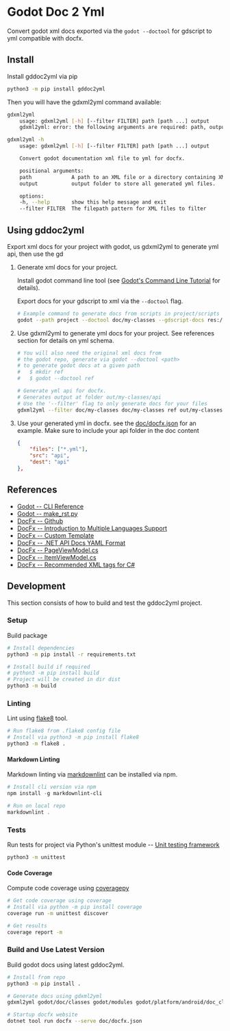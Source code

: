 # Godot Doc 2 Yml

Convert godot xml docs exported via the `godot --doctool` for gdscript
to yml compatible with docfx.

## Install

Install gddoc2yml via pip

```bash
python3 -m pip install gddoc2yml
```

Then you will have the gdxml2yml command available:

<!-- markdownlint-disable MD013 -->
```bash
gdxml2yml
    usage: gdxml2yml [-h] [--filter FILTER] path [path ...] output
    gdxml2yml: error: the following arguments are required: path, output

gdxml2yml -h
    usage: gdxml2yml [-h] [--filter FILTER] path [path ...] output

    Convert godot documentation xml file to yml for docfx.

    positional arguments:
    path             A path to an XML file or a directory containing XML files to parse.
    output           output folder to store all generated yml files.

    options:
    -h, --help       show this help message and exit
    --filter FILTER  The filepath pattern for XML files to filter
```
<!-- markdownlint-enable MD013 -->

## Using gddoc2yml

Export xml docs for your project with godot, us gdxml2yml to generate yml api,
then use the gd

1. Generate xml docs for your project.

    Install godot command line tool (see
    [Godot's Command Line Tutorial](https://docs.godotengine.org/en/stable/tutorials/editor/command_line_tutorial.html#path)
    for details).

    Export docs for your gdscript to xml via the `--doctool` flag.

    ```bash
    # Example command to generate docs from scripts in project/scripts to dir doc/my-classes
    godot --path project --doctool doc/my-classes --gdscript-docs res://scripts
    ```

2. Use gdxml2yml to generate yml docs for your project.
    See references section for details on yml schema.

    ```bash
    # You will also need the original xml docs from
    # the godot repo, generate via godot --doctool <path>
    # to generate godot docs at a given path
    #   $ mkdir ref
    #   $ godot --doctool ref

    # Generate yml api for docfx.
    # Generates output at folder out/my-classes/api
    # Use the '--filter' flag to only generate docs for your files
    gdxml2yml --filter doc/my-classes doc/my-classes ref out/my-classes/api
    ```

3. Use your generated yml in docfx. see the [doc/docfx.json](doc/docfx.json) for
    an example. Make sure to include your api folder in the doc content

    ```json
    {
        "files": ["*.yml"],
        "src": "api",
        "dest": "api"
    },
    ```

## References

* [Godot -- CLI Reference](https://docs.godotengine.org/en/stable/tutorials/editor/command_line_tutorial.html#command-line-reference)
* [Godot -- make_rst.py](https://github.com/godotengine/godot/blob/master/doc/tools/make_rst.py)
* [DocFx -- Github](https://github.com/dotnet/docfx)
* [DocFx -- Introduction to Multiple Languages Support](https://xxred.gitee.io/docfx/tutorial/universalreference/intro_multiple_langs_support.html)
* [DocFx -- Custom Template](https://dotnet.github.io/docfx/docs/template.html?tabs=modern#custom-template)
* [DocFx -- .NET API Docs YAML Format](https://github.com/dotnet/docfx/blob/fe0bd0bfcbfecb655cc1cda2185df601fac1df23/docs/docs/dotnet-yaml-format.md)
* [DocFx -- PageViewModel.cs](https://github.com/dotnet/docfx/blob/main/src/Docfx.DataContracts.UniversalReference/PageViewModel.cs)
* [DocFx -- ItemViewModel.cs](https://github.com/dotnet/docfx/blob/main/src/Docfx.DataContracts.UniversalReference/ItemViewModel.cs)
* [DocFx -- Recommended XML tags for C#](https://learn.microsoft.com/en-us/dotnet/csharp/language-reference/xmldoc/recommended-tags)

## Development

This section consists of how to build and test the gddoc2yml project.

### Setup

Build package

```bash
# Install dependencies
python3 -m pip install -r requirements.txt

# Install build if required
# python3 -m pip install build
# Project will be created in dir dist
python3 -m build
```

### Linting

Lint using [flake8](https://github.com/pycqa/flake8/) tool.

```bash
# Run flake8 from .flake8 config file
# Install via python3 -m pip install flake8
python3 -m flake8 .
```

#### Markdown Linting

Markdown linting via [markdownlint](https://github.com/DavidAnson/markdownlint)
can be installed via npm.

```PowerShell
# Install cli version via npm
npm install -g markdownlint-cli

# Run on local repo
markdownlint .
```

### Tests

Run tests for project via Python's unittest module -- [Unit testing framework](https://docs.python.org/3/library/unittest.html)

```bash
python3 -m unittest
```

#### Code Coverage

Compute code coverage using [coveragepy](https://github.com/nedbat/coveragepy)

```bash
# Get code coverage using coverage
# Install via python -m pip install coverage
coverage run -m unittest discover

# Get results
coverage report -m
```

### Build and Use Latest Version

Build godot docs using latest gddoc2yml.

```bash
# Install from repo
python3 -m pip install .

# Generate docs using gdxml2yml
gdxml2yml godot/doc/classes godot/modules godot/platform/android/doc_classes doc/api

# Startup docfx website
dotnet tool run docfx --serve doc/docfx.json
```
